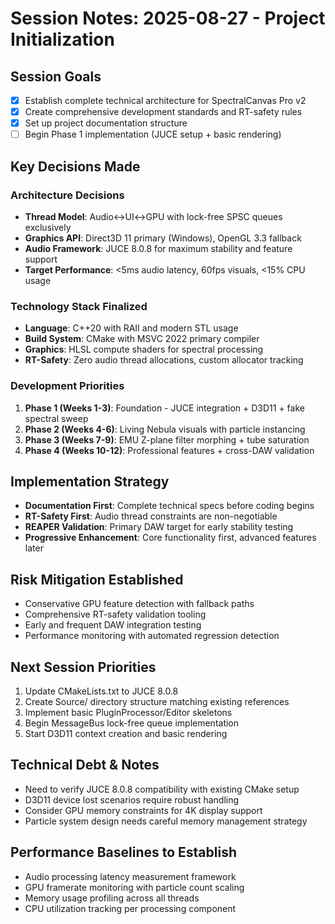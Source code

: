 # Session Notes: 2025-08-27 - Project Initialization

## Session Goals
- [x] Establish complete technical architecture for SpectralCanvas Pro v2
- [x] Create comprehensive development standards and RT-safety rules
- [x] Set up project documentation structure
- [ ] Begin Phase 1 implementation (JUCE setup + basic rendering)

## Key Decisions Made

### Architecture Decisions
- **Thread Model**: Audio↔UI↔GPU with lock-free SPSC queues exclusively
- **Graphics API**: Direct3D 11 primary (Windows), OpenGL 3.3 fallback
- **Audio Framework**: JUCE 8.0.8 for maximum stability and feature support
- **Target Performance**: <5ms audio latency, 60fps visuals, <15% CPU usage

### Technology Stack Finalized
- **Language**: C++20 with RAII and modern STL usage
- **Build System**: CMake with MSVC 2022 primary compiler
- **Graphics**: HLSL compute shaders for spectral processing
- **RT-Safety**: Zero audio thread allocations, custom allocator tracking

### Development Priorities
1. **Phase 1 (Weeks 1-3)**: Foundation - JUCE integration + D3D11 + fake spectral sweep
2. **Phase 2 (Weeks 4-6)**: Living Nebula visuals with particle instancing
3. **Phase 3 (Weeks 7-9)**: EMU Z-plane filter morphing + tube saturation
4. **Phase 4 (Weeks 10-12)**: Professional features + cross-DAW validation

## Implementation Strategy
- **Documentation First**: Complete technical specs before coding begins
- **RT-Safety First**: Audio thread constraints are non-negotiable
- **REAPER Validation**: Primary DAW target for early stability testing
- **Progressive Enhancement**: Core functionality first, advanced features later

## Risk Mitigation Established
- Conservative GPU feature detection with fallback paths
- Comprehensive RT-safety validation tooling
- Early and frequent DAW integration testing
- Performance monitoring with automated regression detection

## Next Session Priorities
1. Update CMakeLists.txt to JUCE 8.0.8
2. Create Source/ directory structure matching existing references
3. Implement basic PluginProcessor/Editor skeletons
4. Begin MessageBus lock-free queue implementation
5. Start D3D11 context creation and basic rendering

## Technical Debt & Notes
- Need to verify JUCE 8.0.8 compatibility with existing CMake setup
- D3D11 device lost scenarios require robust handling
- Consider GPU memory constraints for 4K display support
- Particle system design needs careful memory management strategy

## Performance Baselines to Establish
- Audio processing latency measurement framework
- GPU framerate monitoring with particle count scaling
- Memory usage profiling across all threads
- CPU utilization tracking per processing component
